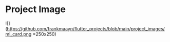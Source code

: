 # Project Image

![](https://github.com/frankmaayn/flutter_projects/blob/main/project_images/mi_card.png =250x250)
